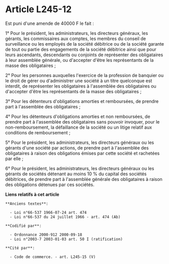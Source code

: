 # Article L245-12

Est puni d'une amende de 40000 F le fait :

1° Pour le président, les administrateurs, les directeurs généraux, les gérants, les commissaires aux comptes, les membres du
conseil de surveillance ou les employés de la société débitrice ou de la société garante de tout ou partie des engagements de
la société débitrice ainsi que pour leurs ascendants, descendants ou conjoints de représenter des obligataires à leur
assemblée générale, ou d'accepter d'être les représentants de la masse des obligataires ;

2° Pour les personnes auxquelles l'exercice de la profession de banquier ou le droit de gérer ou d'administrer une société à
un titre quelconque est interdit, de représenter les obligataires à l'assemblée des obligataires ou d'accepter d'être les
représentants de la masse des obligataires ;

3° Pour les détenteurs d'obligations amorties et remboursées, de prendre part à l'assemblée des obligataires ;

4° Pour les détenteurs d'obligations amorties et non remboursées, de prendre part à l'assemblée des obligataires sans pouvoir
invoquer, pour le non-remboursement, la défaillance de la société ou un litige relatif aux conditions de remboursement ;

5° Pour le président, les administrateurs, les directeurs généraux ou les gérants d'une société par actions, de prendre part
à l'assemblée des obligataires à raison des obligations émises par cette société et rachetées par elle ;

6° Pour le président, les administrateurs, les directeurs généraux ou les gérants de sociétés détenant au moins 10 % du
capital des sociétés débitrices, de prendre part à l'assemblée générale des obligataires à raison des obligations détenues
par ces sociétés.

**Liens relatifs à cet article**

	**Anciens textes**:

	  - Loi n°66-537 1966-07-24 art. 474
	  - Loi n°66-537 du 24 juillet 1966 - art. 474 (Ab)

	**Codifié par**:

	  - Ordonnance 2000-912 2000-09-18
	  - Loi n°2003-7 2003-01-03 art. 50 I (ratification)

	**Cité par**:

	  - Code de commerce. - art. L245-15 (V)
